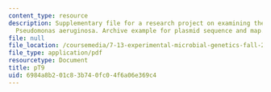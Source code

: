 ```yaml
---
content_type: resource
description: Supplementary file for a research project on examining the biology of
  Pseudomonas aeruginosa. Archive example for plasmid sequence and map.
file: null
file_location: /coursemedia/7-13-experimental-microbial-genetics-fall-2008/6984a8b201c83b740fc04f6a06e369c4_MIT7_13f08_lab24_ArchiveExample.pdf
file_type: application/pdf
resourcetype: Document
title: pT9
uid: 6984a8b2-01c8-3b74-0fc0-4f6a06e369c4
---
```

